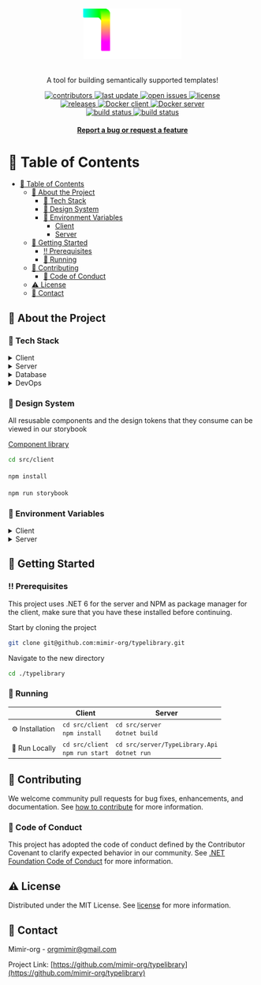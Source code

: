 <div align="center">
  <br/>
  
  <img src="src/client/src/assets/icons/logo/logoWhite.svg" alt="logo" width="200" height="auto" />
  
  <br/>
  <br/>
  
  <p>A tool for building semantically supported templates!</p>

  <div>
    <a href="https://github.com/mimir-org/typelibrary/graphs/contributors">
      <img src="https://img.shields.io/github/contributors/mimir-org/typelibrary" alt="contributors" />
    </a>
    <a href="https://github.com/mimir-org/typelibrary/commits/main">
      <img src="https://img.shields.io/github/last-commit/mimir-org/typelibrary" alt="last update" />
    </a>
    <a href="https://github.com/mimir-org/typelibrary/issues/">
      <img src="https://img.shields.io/github/issues/mimir-org/typelibrary" alt="open issues" />
    </a>
    <a href="https://github.com/mimir-org/typelibrary/blob/master/LICENSE">
      <img src="https://img.shields.io/github/license/mimir-org/typelibrary.svg" alt="license" />
    </a>
  </div>

  <div>
    <a href="https://github.com/mimir-org/typelibrary/releases">
      <img src="https://img.shields.io/github/v/release/mimir-org/typelibrary" alt="releases">
    </a>
    <a href="https://hub.docker.com/repository/docker/mimirorg/typelibrary-client">
      <img alt="Docker client" src="https://img.shields.io/docker/v/mimirorg/typelibrary-client?label=docker%20client">
    </a>
    <a href="https://hub.docker.com/repository/docker/mimirorg/typelibrary-server">
      <img alt="Docker server" src="https://img.shields.io/docker/v/mimirorg/typelibrary-server?label=docker%20server">
    </a>
  </div>

  <div>
    <a href="https://github.com/mimir-org/typelibrary/actions/workflows/main.yaml">
      <img src="https://github.com/mimir-org/typelibrary/actions/workflows/main.yaml/badge.svg?branch=main" alt="build status" />
    </a>
    <a href="https://github.com/mimir-org/typelibrary/actions/workflows/dev.yaml">
      <img src="https://github.com/mimir-org/typelibrary/actions/workflows/dev.yaml/badge.svg?branch=dev" alt="build status" />
    </a>
  </div>
  
  <h4>
  <a href="https://github.com/mimir-org/typelibrary/issues">Report a bug or request a feature</a>
  </h4>
</div>

# :notebook_with_decorative_cover: Table of Contents

- [:notebook_with_decorative_cover: Table of Contents](#notebook_with_decorative_cover-table-of-contents)
  - [:star2: About the Project](#star2-about-the-project)
    - [:space_invader: Tech Stack](#space_invader-tech-stack)
    - [:art: Design System](#art-design-system)
    - [:key: Environment Variables](#key-environment-variables)
      - [Client](#client)
      - [Server](#server)
  - [:toolbox: Getting Started](#toolbox-getting-started)
    - [:bangbang: Prerequisites](#bangbang-prerequisites)
    - [:running: Running](#running-running)
  - [:wave: Contributing](#wave-contributing)
    - [:scroll: Code of Conduct](#scroll-code-of-conduct)
  - [:warning: License](#warning-license)
  - [:handshake: Contact](#handshake-contact)
  
## :star2: About the Project

### :space_invader: Tech Stack

<details>
  <summary>Client</summary>
  <ul>
    <li><a href="https://www.typescriptlang.org/">Typescript</a></li>
    <li><a href="https://reactjs.org/">React.js</a></li>
    <li><a href="https://reactrouterdotcom.fly.dev/">React Router</a></li>
    <li><a href="https://react-hook-form.com/">React Hook Form</a></li>
    <li><a href="https://react-query.tanstack.com/">React Query</a></li>
    <li><a href="https://axios-http.com/">Axios</a></li>
    <li><a href="https://fakerjs.dev/">Faker</a></li>
    <li><a href="https://storybook.js.org/">Storybook</a></li>
    <li><a href="https://www.framer.com/motion/">Framer Motion</a></li>
    <li><a href="https://www.radix-ui.com/">Radix UI (Primitives)</a></li>
    <li><a href="https://styled-components.com/">styled-components</a></li>
    <li><a href="https://styled-icons.dev/">styled-icons</a></li>
    <li><a href="https://polished.js.org/">polished</a></li>
    <li><a href="https://react.i18next.com/">react-i18next</a></li>
  </ul>
</details>

<details>
  <summary>Server</summary>
  <ul>
    <li><a href="https://dotnet.microsoft.com/en-us/languages/csharp">C#</a></li>
    <li><a href="https://docs.microsoft.com/en-us/aspnet/core/">ASP.NET</a></li>
    <li><a href="https://docs.microsoft.com/en-us/azure/active-directory/develop/">MSAL.NET</a></li>
    <li><a href="https://www.newtonsoft.com/json">Json.NET</a></li>
    <li><a href="https://docs.microsoft.com/en-us/ef/">Entity Framework</a></li>
    <li><a href="https://automapper.org/">AutoMapper</a></li>
    <li><a href="https://xunit.net/">xUnit.NET</a></li>
    <li><a href="https://github.com/domaindrivendev/Swashbuckle.AspNetCore">Swashbuckle</a></li>
    <li><a href="https://github.com/moq/moq4">Moq</a></li>
    <li><a href="https://sendgrid.com/">Sendgrid</a></li>
    <li><a href="https://github.com/pankleks/TypeScriptBuilder">TypeScriptBuilder</a></li>
  </ul>
</details>

<details>
<summary>Database</summary>
  <ul>
    <li><a href="https://www.microsoft.com/en-us/sql-server/">MSSQL</a></li>
  </ul>
</details>

<details>
<summary>DevOps</summary>
  <ul>
    <li><a href="https://www.docker.com/">Docker</a></li>
    <li><a href="https://github.com/features/actions">Github Actions</a></li>
    <li><a href="https://www.terraform.io/">Terraform</a></li>
  </ul>
</details>

### :art: Design System

All resusable components and the design tokens that they consume can be viewed in our storybook

<a href="https://github.com/mimir-org/typelibrary/tree/dev/src/client/src/complib">Component library</a>

```bash
cd src/client

npm install

npm run storybook
```

### :key: Environment Variables

<!-- Client environment variables -->
<details>
<summary>Client</summary>

To set environment variables for client in development, edit the .env file. For production build, you have to set the environment variables into the container itself. You can override the .env with a .env.local file. This file is not included in git repo. \* is required.

\* `REACT_APP_API_BASE_URL` - Url to backend server

</details>

<!-- Server environment variables -->
<details>
<summary>Server</summary>

To set environment variables for server in development, edit the appsettings.json file. For production build, you have to set the environment variables into the application container itself. You can override the appsettings.json with a appsettings.local.json file. This file is not included in git repo. \* is required.

#### General
\* `ASPNETCORE_ENVIRONMENT` - Set .NET core environment

\* `CorsConfiguration__ValidOrigins` - Comma separated string of valid origins for CORS. E.g. http://localhost:3000,https://mimirorg.com

#### Application settings
\* `ApplicationSetting__ApplicationSemanticUrl` - The root semantic url for types.

\* `ApplicationSetting__ApplicationUrl` - The root url for current application.

#### Authentication settings
\* `MimirorgAuthSettings___ApplicationName` - The name of the auth application. Used for auth apps title.

\* `MimirorgAuthSettings__JwtKey` - The secret used for generating jwt keys, 64 characters.

\* `MimirorgAuthSettings__JwtIssuer` - The url for Jwt issuer.

\* `MimirorgAuthSettings__JwtAudience` - The url for Jwt audience.

`MimirorgAuthSettings__RequireConfirmedAccount` - Is it required to confirm accout. Default true.

`MimirorgAuthSettings__JwtExpireMinutes` - The length of valid access token in minutes. Default 15.

`MimirorgAuthSettings__JwtRefreshExpireMinutes` - The length of valid refresh token in minutes. Default 1440.

`MimirorgAuthSettings__MaxFailedAccessAttempts` - The number of failed access attempts before locking account. Default 5.

`MimirorgAuthSettings__DefaultLockoutMinutes` - The length of lockout. Default 1440.

`MimirorgAuthSettings__RequireDigit` - Require digits in password. Default true.

`MimirorgAuthSettings__RequireUppercase` - Require uppercase in password. Default true.

`MimirorgAuthSettings__RequireNonAlphanumeric` - Require none alphanumeric in password. Default false.

`MimirorgAuthSettings__RequiredLength` - Require length of password. Default 10.

`MimirorgAuthSettings__EmailKey` - The sendgrid email key. Required if MimirorgAuthSettings__RequireConfirmedAccount.

`MimirorgAuthSettings__EmailSecret` - The sendgrid email secret. Required if MimirorgAuthSettings__RequireConfirmedAccount.

`MimirorgAuthSettings__QrWidth` - The width of the Qr Code. Default 300.

`MimirorgAuthSettings__QrHeight` - The height of the Qr Code. Default 300.

\* `MimirorgAuthSettings__DatabaseConfiguration__DataSource` - Identifier for auth database server.

\* `MimirorgAuthSettings__DatabaseConfiguration__Port` - Port of auth database server. E.g. 1443.

\* `MimirorgAuthSettings__DatabaseConfiguration__InitialCatalog` - Auth database name.

\* `MimirorgAuthSettings__DatabaseConfiguration__DbUser` - Server application auth database username, must be db owner on given catalog.

\* `MimirorgAuthSettings__DatabaseConfiguration__Password` - Server application auth database password.

#### Database settings
\* `DatabaseConfiguration__DataSource` - Identifier for database server

\* `DatabaseConfiguration__Port` - Port of database server. E.g. 1443

\* `DatabaseConfiguration__InitialCatalog` - Database name

\* `DatabaseConfiguration__DbUser` - Server application database username, must be db owner on given catalog

\* `DatabaseConfiguration__Password` - Server application database password

</details>

## :toolbox: Getting Started

### :bangbang: Prerequisites

This project uses .NET 6 for the server and NPM as package manager for the client,
make sure that you have these installed before continuing.

Start by cloning the project

```bash
git clone git@github.com:mimir-org/typelibrary.git
```

Navigate to the new directory

```bash
cd ./typelibrary
```

### :running: Running

|                         | Client      | Server      |
| ----------------------- | ----------- | ----------- |
| :gear: Installation     | ```cd src/client``` <br /> ```npm install```   | ```cd src/server``` <br /> ```dotnet build```      |
| :running: Run Locally   | ```cd src/client``` <br /> ```npm run start``` | ```cd src/server/TypeLibrary.Api``` <br /> ```dotnet run```      

## :wave: Contributing

We welcome community pull requests for bug fixes, enhancements, and documentation. See [how to contribute](./CONTRIBUTING.md) for more information.

### :scroll: Code of Conduct

This project has adopted the code of conduct defined by the Contributor Covenant to clarify expected behavior in our community. See [.NET Foundation Code of Conduct](https://dotnetfoundation.org/about/code-of-conduct) for more information.

## :warning: License

Distributed under the MIT License. See [license](./LICENSE) for more information.

## :handshake: Contact

Mimir-org - orgmimir@gmail.com

Project Link: [https://github.com/mimir-org/typelibrary](https://github.com/mimir-org/typelibrary)
